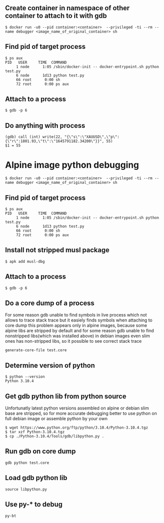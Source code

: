 ## Create container in namespace of other container to attach to it with gdb

    $ docker run -u0 --pid container:<container>  --privileged -ti --rm --name debugger <image_name_of_original_container> sh


## Find pid of target process

    $ ps aux
    PID   USER     TIME  COMMAND
         1 node      1:05 /sbin/docker-init -- docker-entrypoint.sh python test.py
         6 node      1d13 python test.py
         66 root      0:00 sh
         72 root      0:00 ps aux


## Attach to a process

    $ gdb -p 6


## Do anything with process

    (gdb) call (int) write(22, "{\"s\":\"XAUUSD\",\"p\":{\"r\":1801.93,\"t\":\"1645791182.34200\"}}", 55)
    $1 = 55



# Alpine image python debugging

    $ docker run -u0 --pid container:<container>  --privileged -ti --rm --name debugger <image_name_of_original_container> sh

## Find pid of target process

    $ ps aux
    PID   USER     TIME  COMMAND
         1 node      1:05 /sbin/docker-init -- docker-entrypoint.sh python test.py
         6 node      1d13 python test.py
         66 root      0:00 sh
         72 root      0:00 ps aux

## Install not stripped musl package

    $ apk add musl-dbg

## Attach to a process

    $ gdb -p 6

## Do a core dump of a process

For some reason gdb unable to find symbols in live process which not allows to trace stack trace
but it easiely finds symbols when attaching to core dump this problem appears only in alpine images,
because some alpine libs are stripped by default and for some reason gdb unable to find nonstripped libs(which was installed above)
in debian images even slim ones has non-stripped libs, so it possible to see correct stack trace

    generate-core-file test.core

## Determine version of python

    $ python --version
    Python 3.10.4

## Get gdb python lib from python source

Unfortunatly latest python versions assembled on alpine or debian slim base are stripped, so for more accurate debugging
better to use python on full debian image or assemble python by your own

    $ wget https://www.python.org/ftp/python/3.10.4/Python-3.10.4.tgz
    $ tar xzf Python-3.10.4.tgz
    $ cp ./Python-3.10.4/Tools/gdb/libpython.py .

## Run gdb on core dump

    gdb python test.core

## Load gdb python lib

    source libpython.py

## Use py-* to debug

    py-bt
